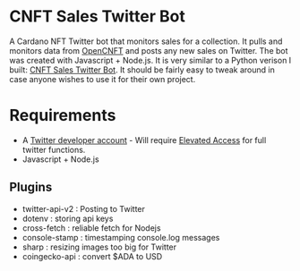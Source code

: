 # CNFT Sales Twitter Bot
A Cardano NFT Twitter bot that monitors sales for a collection. It pulls and monitors data from [OpenCNFT](https://opencnft.io/) and posts any new sales on Twitter. The bot was created with Javascript + Node.js. It is very similar to a Python verison I built: [CNFT Sales Twitter Bot](https://github.com/OishiMula/cnft_twitter_bot). It should be fairly easy to tweak around in case anyone wishes to use it for their own project.<br>

# Requirements
* A [Twitter developer account](https://developer.twitter.com/) - Will require [Elevated Access](https://developer.twitter.com/en/portal/products/elevated) for full twitter functions.
* Javascript + Node.js
## Plugins
* twitter-api-v2 : Posting to Twitter
* dotenv : storing api keys
* cross-fetch : reliable fetch for Nodejs
* console-stamp : timestamping console.log messages
* sharp : resizing images too big for Twitter
* coingecko-api : convert $ADA to USD
